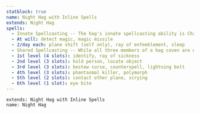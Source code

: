 ```yaml
---
statblock: true
name: Night Hag with Inline Spells
extends: Night Hag
spells:
  - Innate Spellcasting -- The hag's innate spellcasting ability is Charisma (spell save DC 14, +6 to hit with spell attacks). She can innately cast the following spells, requiring no material components
  - At will: detect magic, magic missile
  - 2/day each: plane shift (self only), ray of enfeeblement, sleep
  - Shared Spellcasting -- While all three members of a hag coven are within 30 feet of one another, they can each cast the following spells from the wizard's spell list but must share the spell slots among themselves. For casting these spells, each hag is a 12th-level spellcaster that uses Intelligence as her spellcasting ability. The spell save DC is 12+the hag's Intelligence modifier, and the spell attack bonus is 4+the hag's Intelligence modifier.
  - 1st level (4 slots): identify, ray of sickness
  - 2nd level (3 slots): hold person, locate object
  - 3rd level (3 slots): bestow curse, counterspell, lightning bolt
  - 4th level (3 slots): phantasmal killer, polymorph
  - 5th level (2 slots): contact other plane, scrying
  - 6th level (1 slot): eye bite
---
```


```statblock
extends: Night Hag with Inline Spells
name: Night Hag
```

```dataviewjs
```